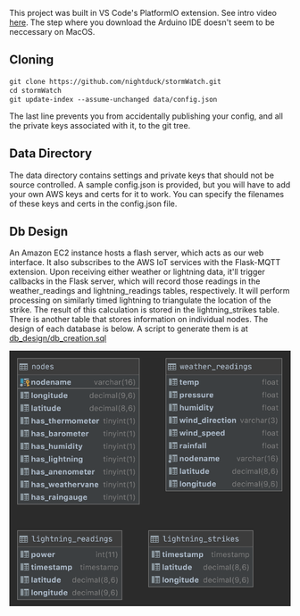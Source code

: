 This project was built in VS Code's PlatformIO extension. See intro video [here](https://www.youtube.com/watch?v=dany7ae_0ks). The step where you download the Arduino IDE doesn't seem to be neccessary on MacOS.

## Cloning

    git clone https://github.com/nightduck/stormWatch.git
    cd stormWatch
    git update-index --assume-unchanged data/config.json

The last line prevents you from accidentally publishing your config, and all the private keys associated with it, to the git tree.

## Data Directory

The data directory contains settings and private keys that should not be source controlled. A sample config.json is provided,
but you will have to add your own AWS keys and certs for it to work. You can specify the filenames of these keys and certs
in the config.json file.

## Db Design

An Amazon EC2 instance hosts a flash server, which acts as our web interface. It also subscribes to the AWS IoT services with the
Flask-MQTT extension. Upon receiving either weather or lightning data, it'll trigger callbacks in the Flask server, which will record
those readings in the weather_readings and lightning_readings tables, respectively. It will perform processing on similarly timed lightning
to triangulate the location of the strike. The result of this calculation is stored in the lightning_strikes table. There is another
table that stores information on individual nodes. The design of each database is below. A script to generate them is at [db_design/db_creation.sql](db_design/db_creation.sql)

![DB Design](db_design/design.png)
